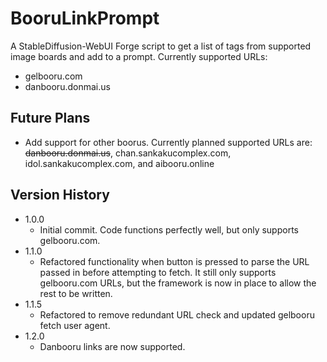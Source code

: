 # BooruLinkPrompt
A StableDiffusion-WebUI Forge script to get a list of tags from supported image boards and add to a prompt.
Currently supported URLs:
- gelbooru.com
- danbooru.donmai.us

## Future Plans
- Add support for other boorus. Currently planned supported URLs are: ~~danbooru.donmai.us~~, chan.sankakucomplex.com, idol.sankakucomplex.com, and aibooru.online

## Version History
- 1.0.0
    - Initial commit. Code functions perfectly well, but only supports gelbooru.com.
- 1.1.0
    - Refactored functionality when button is pressed to parse the URL passed in before attempting to fetch. It still only supports gelbooru.com URLs, but the framework is now in place to allow the rest to be written.
- 1.1.5
    - Refactored to remove redundant URL check and updated gelbooru fetch user agent.
- 1.2.0
    - Danbooru links are now supported.
